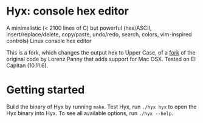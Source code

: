 # Hyx: console hex editor
A minimalistic (&lt; 2100 lines of C) but powerful (hex/ASCII, insert/replace/delete, copy/paste, undo/redo, search, colors, vim-inspired controls) Linux console hex editor

This is a fork, which changes the output hex to Upper Case, of a [fork](https://github.com/flipvrijn/Hyx-console-hex-editor) of the original code by Lorenz Panny that adds support for Mac OSX. Tested on El Capitan (10.11.6).

# Getting started
Build the binary of Hyx by running `make`. Test Hyx, run `./hyx hyx` to open the Hyx binary into Hyx. To see all available options, run `./hyx --help`.
